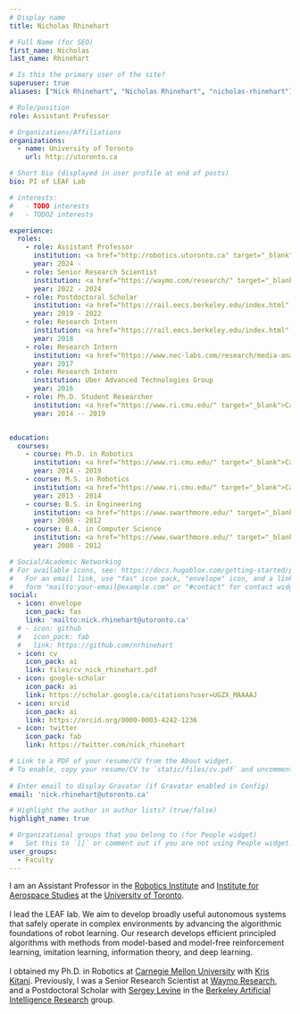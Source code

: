 ```yaml
---
# Display name
title: Nicholas Rhinehart

# Full Name (for SEO)
first_name: Nicholas
last_name: Rhinehart

# Is this the primary user of the site?
superuser: true
aliases: ["Nick Rhinehart", "Nicholas Rhinehart", "nicholas-rhinehart"]

# Role/position
role: Assistant Professor

# Organizations/Affiliations
organizations:
  - name: University of Toronto
    url: http://utoronto.ca

# Short bio (displayed in user profile at end of posts)
bio: PI of LEAF Lab

# interests:
#   - TODO interests
#   - TODO2 interests

experience:
  roles:
    - role: Assistant Professor
      institution: <a href="http:/robotics.utoronto.ca" target="_blank">University of Toronto</a>
      year: 2024 -
    - role: Senior Research Scientist
      institution: <a href="https://waymo.com/research/" target="_blank">Waymo Research</a>
      year: 2022 - 2024
    - role: Postdoctoral Scholar
      institution: <a href="https://rail.eecs.berkeley.edu/index.html" target="_blank">UC Berkeley RAIL Lab</a>
      year: 2019 - 2022
    - role: Research Intern
      institution: <a href="https://rail.eecs.berkeley.edu/index.html" target="_blank">UC Berkeley RAIL Lab</a>
      year: 2018
    - role: Research Intern
      institution: <a href="https://www.nec-labs.com/research/media-analytics/" target="_blank">NEC Labs Media Analytics</a>
      year: 2017
    - role: Research Intern
      institution: Uber Advanced Technologies Group
      year: 2016
    - role: Ph.D. Student Researcher
      institution: <a href="https://www.ri.cmu.edu/" target="_blank">Carnegie Mellon University</a>
      year: 2014 -- 2019


education:
  courses:
    - course: Ph.D. in Robotics
      institution: <a href="https://www.ri.cmu.edu/" target="_blank">Carnegie Mellon University</a>
      year: 2014 - 2019
    - course: M.S. in Robotics
      institution: <a href="https://www.ri.cmu.edu/" target="_blank">Carnegie Mellon University</a>
      year: 2013 - 2014
    - course: B.S. in Engineering
      institution: <a href="https://www.swarthmore.edu/" target="_blank">Swarthmore College</a>
      year: 2008 - 2012
    - course: B.A. in Computer Science
      institution: <a href="https://www.swarthmore.edu/" target="_blank">Swarthmore College</a>
      year: 2008 - 2012

# Social/Academic Networking
# For available icons, see: https://docs.hugoblox.com/getting-started/page-builder/#icons
#   For an email link, use "fas" icon pack, "envelope" icon, and a link in the
#   form "mailto:your-email@example.com" or "#contact" for contact widget.
social:
  - icon: envelope
    icon_pack: fas
    link: 'mailto:nick.rhinehart@utoronto.ca'
  # - icon: github
  #   icon_pack: fab
  #   link: https://github.com/nrhinehart
  - icon: cv
    icon_pack: ai
    link: files/cv_nick_rhinehart.pdf
  - icon: google-scholar
    icon_pack: ai
    link: https://scholar.google.ca/citations?user=UGZX_MAAAAJ
  - icon: orcid
    icon_pack: ai
    link: https://orcid.org/0000-0003-4242-1236
  - icon: twitter
    icon_pack: fab
    link: https://twitter.com/nick_rhinehart

# Link to a PDF of your resume/CV from the About widget.
# To enable, copy your resume/CV to `static/files/cv.pdf` and uncomment the lines below.
  
# Enter email to display Gravatar (if Gravatar enabled in Config)
email: 'nick.rhinehart@utoronto.ca'

# Highlight the author in author lists? (true/false)
highlight_name: true

# Organizational groups that you belong to (for People widget)
#   Set this to `[]` or comment out if you are not using People widget.
user_groups:
  - Faculty
---
```

<div>
I am an Assistant Professor in the <a href="https://robotics.utoronto.ca" target="_blank">Robotics Institute</a> and <a href="https://utias.utoronto.ca" target="_blank">Institute for Aerospace Studies</a> at the <a href="https://utoronto.ca" target="_blank">University of Toronto</a>.
<br><br>
I lead the LEAF lab. We aim to develop broadly useful autonomous systems that safely operate in complex environments by advancing the algorithmic foundations of robot learning. Our research develops efficient principled algorithms with methods from model-based and model-free reinforcement learning, imitation learning, information theory, and deep learning.
<br><br>
I obtained my Ph.D. in Robotics at <a href="https://www.ri.cmu.edu/" target="_blank">Carnegie Mellon University</a> with <a href="https://kriskitani.github.io/" target="_blank">Kris Kitani</a>. Previously, I was a Senior Research Scientist at <a href="https://waymo.com/research/" target="_blank">Waymo Research</a>, and a Postdoctoral Scholar with <a href="https://people.eecs.berkeley.edu/~svlevine/" target="_blank">Sergey Levine</a> in the <a href="https://bair.berkeley.edu/" target="_blank">Berkeley Artificial Intelligence Research</a> group.
</div>